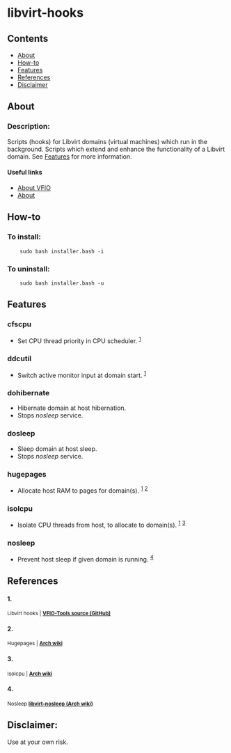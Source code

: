 # libvirt-hooks

## Contents
* [About](#about)
* [How-to](#how-to)
* [Features](#features)
* [References](#references)
* [Disclaimer](#disclaimer)

## About
### Description:
Scripts (hooks) for Libvirt domains (virtual machines) which run in the background. Scripts which extend and enhance the functionality of a Libvirt domain. See [Features](#features) for more information.

#### Useful links
* [About VFIO](https://www.kernel.org/doc/html/latest/driver-api/vfio.html)
* [About](https://libvirt.org/hooks.html)

## How-to
### To install:

        sudo bash installer.bash -i

### To uninstall:

        sudo bash installer.bash -u

## Features
### cfscpu
  * Set CPU thread priority in CPU scheduler. <sup>[1](#1)</sup>
### ddcutil
  * Switch active monitor input at domain start. <sup>[1](#1)</sup>
### dohibernate
  * Hibernate domain at host hibernation.
  * Stops *nosleep* service.
### dosleep
  * Sleep domain at host sleep.
  * Stops *nosleep* service.
### hugepages
  * Allocate host RAM to pages for domain(s). <sup>[1](#1)</sup> <sup>[2](#2)</sup>
### isolcpu
  * Isolate CPU threads from host, to allocate to domain(s). <sup>[1](#1)</sup> <sup>[3](#3)</sup>
### nosleep
  * Prevent host sleep if given domain is running. <sup>[4](#4)</sup>

## References
#### 1.
<sub>Libvirt hooks | **[VFIO-Tools source (GitHub)](https://github.com/PassthroughPOST/VFIO-Tools)**</sub>

#### 2.
<sub>Hugepages | **[Arch wiki](https://wiki.archlinux.org/title/PCI_passthrough_via_OVMF#Huge_memory_pages)**</sub>

#### 3.
<sub>Isolcpu | **[Arch wiki](https://wiki.archlinux.org/title/PCI_passthrough_via_OVMF#CPU_pinning)**</sub>

#### 4.
<sub>Nosleep **[libvirt-nosleep (Arch wiki)](https://wiki.archlinux.org/title/PCI_passthrough_via_OVMF#Host_lockup_if_Guest_is_left_running_during_sleep)**</sub>

## Disclaimer:
Use at your own risk.